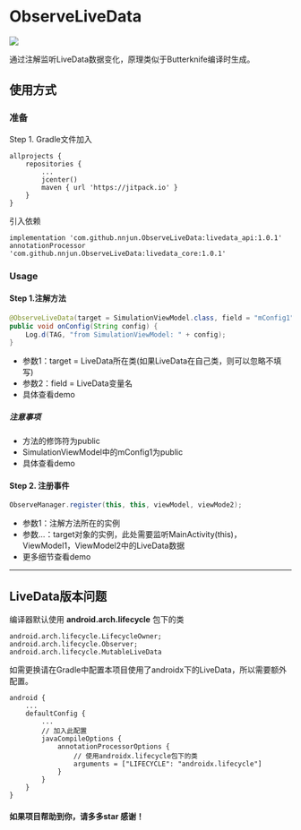 # ObserveLiveData

![](https://img.shields.io/badge/language-java-brightgreen.svg)

通过注解监听LiveData数据变化，原理类似于Butterknife编译时生成。

## 使用方式

### 准备

Step 1. Gradle文件加入
```
allprojects {
    repositories {
        ...
        jcenter()
        maven { url 'https://jitpack.io' }
    }
}
```
引入依赖
```
implementation 'com.github.nnjun.ObserveLiveData:livedata_api:1.0.1'
annotationProcessor 'com.github.nnjun.ObserveLiveData:livedata_core:1.0.1'
```


### Usage

#### Step 1.注解方法

```Java
@ObserveLiveData(target = SimulationViewModel.class, field = "mConfig1")
public void onConfig(String config) {
    Log.d(TAG, "from SimulationViewModel: " + config);
}
```
- 参数1：target = LiveData所在类(如果LiveData在自己类，则可以忽略不填写)
- 参数2：field = LiveData变量名
- 具体查看demo
##### 注意事项
- 方法的修饰符为public
- SimulationViewModel中的mConfig1为public
- 具体查看demo

#### Step 2. 注册事件

```Java
ObserveManager.register(this, this, viewModel, viewMode2);
```
- 参数1：注解方法所在的实例
- 参数...：target对象的实例，此处需要监听MainActivity(this)，ViewModel1，ViewModel2中的LiveData数据
- 更多细节查看demo

---
## LiveData版本问题

编译器默认使用 **android.arch.lifecycle** 包下的类
```
android.arch.lifecycle.LifecycleOwner;
android.arch.lifecycle.Observer;
android.arch.lifecycle.MutableLiveData
```

如需更换请在Gradle中配置本项目使用了androidx下的LiveData，所以需要额外配置。
```
android {
    ...
    defaultConfig {
        ...
        // 加入此配置
        javaCompileOptions {
            annotationProcessorOptions {
                // 使用androidx.lifecycle包下的类
                arguments = ["LIFECYCLE": "androidx.lifecycle"]
            }
        }
    }
}

```

#### 如果项目帮助到你，请多多star 感谢！